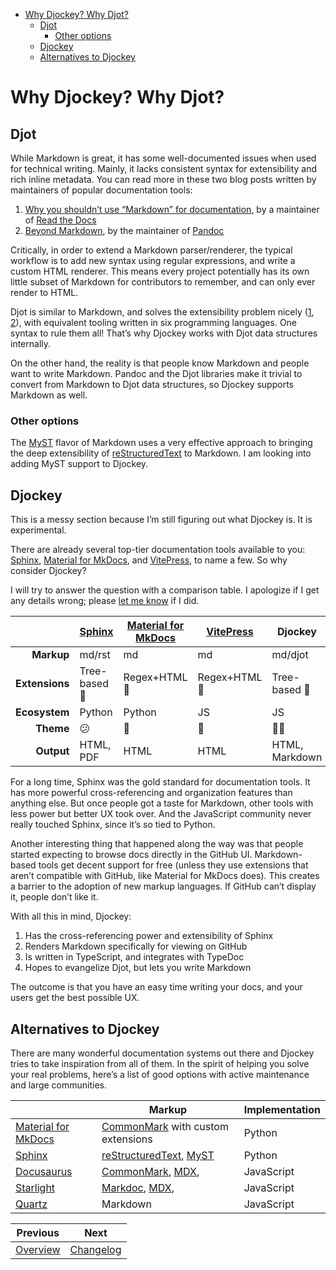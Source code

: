 <!--
  DO NOT EDIT THIS FILE DIRECTLY!
  It is generated by djockey.
-->
- [Why Djockey? Why Djot?](./why.md#Why-Djockey-Why-Djot)
  - [Djot](./why.md#Djot)
    - [Other options](./why.md#Other-options)
  - [Djockey](./why.md#Djockey)
  - [Alternatives to Djockey](./why.md#Alternatives-to-Djockey)

<div id="Why-Djockey-Why-Djot" class="section"
id="Why-Djockey-Why-Djot">

# Why Djockey? Why Djot?

<div id="Djot" class="section" id="Djot">

## Djot

While Markdown is great, it has some well-documented issues when used
for technical writing. Mainly, it lacks consistent syntax for
extensibility and rich inline metadata. You can read more in these two
blog posts written by maintainers of popular documentation tools:

1.  [Why you shouldn’t use “Markdown” for
    documentation](https://ericholscher.com/blog/2016/mar/15/dont-use-markdown-for-technical-docs/),
    by a maintainer of [Read the Docs](https://readthedocs.com)
2.  [Beyond Markdown](https://johnmacfarlane.net/beyond-markdown.html),
    by the maintainer of [Pandoc](https://pandoc.org)

Critically, in order to extend a Markdown parser/renderer, the typical
workflow is to add new syntax using regular expressions, and write a
custom HTML renderer. This means every project potentially has its own
little subset of Markdown for contributors to remember, and can only
ever render to HTML.

Djot is similar to Markdown, and solves the extensibility problem nicely
([1](https://htmlpreview.github.io/?https://github.com/jgm/djot/blob/master/doc/syntax.html#inline-attributes),
[2](https://htmlpreview.github.io/?https://github.com/jgm/djot/blob/master/doc/syntax.html#block-attributes)),
with equivalent tooling written in six programming languages. One syntax
to rule them all! That’s why Djockey works with Djot data structures
internally.

On the other hand, the reality is that people know Markdown and people
want to write Markdown. Pandoc and the Djot libraries make it trivial to
convert from Markdown to Djot data structures, so Djockey supports
Markdown as well.

<div id="Other-options" class="section" id="Other-options">

### Other options

The [MyST](https://myst-parser.readthedocs.io/en/latest/) flavor of
Markdown uses a very effective approach to bringing the deep
extensibility of
[reStructuredText](https://www.sphinx-doc.org/en/master/usage/restructuredtext/basics.html)
to Markdown. I am looking into adding MyST support to Djockey.

</div>

</div>

<div id="Djockey" class="section" id="Djockey">

## Djockey

This is a messy section because I’m still figuring out what Djockey is.
It is experimental.

There are already several top-tier documentation tools available to you:
[Sphinx](https://www.sphinx-doc.org/en/master/), [Material for
MkDocs](https://squidfunk.github.io/mkdocs-material/), and
[VitePress](https://vitepress.dev), to name a few. So why consider
Djockey?

I will try to answer the question with a comparison table. I apologize
if I get any details wrong; please [let me
know](https://github.com/irskep/djockey/issues/new) if I did.

|  | [Sphinx](https://sphinx-doc.org) | [Material for MkDocs](https://squidfunk.github.io/mkdocs-material/) | [VitePress](https://vitepress.dev) | Djockey |
|---:|----|----|----|----|
| **Markup** | md/rst | md | md | md/djot |
| **Extensions** | Tree-based 🌲 | Regex+HTML 🥲 | Regex+HTML 🥲 | Tree-based 🌲 |
| **Ecosystem** | Python | Python | JS | JS |
| **Theme** | 😕 | 🤩 | 🥰 | 🤷‍♂️ |
| **Output** | HTML, PDF | HTML | HTML | HTML, Markdown |

For a long time, Sphinx was the gold standard for documentation tools.
It has more powerful cross-referencing and organization features than
anything else. But once people got a taste for Markdown, other tools
with less power but better UX took over. And the JavaScript community
never really touched Sphinx, since it’s so tied to Python.

Another interesting thing that happened along the way was that people
started expecting to browse docs directly in the GitHub UI.
Markdown-based tools get decent support for free (unless they use
extensions that aren’t compatible with GitHub, like Material for MkDocs
does). This creates a barrier to the adoption of new markup languages.
If GitHub can’t display it, people don’t like it.

With all this in mind, Djockey:

1.  Has the cross-referencing power and extensibility of Sphinx
2.  Renders Markdown specifically for viewing on GitHub
3.  Is written in TypeScript, and integrates with TypeDoc
4.  Hopes to evangelize Djot, but lets you write Markdown

The outcome is that you have an easy time writing your docs, and your
users get the best possible UX.

</div>

<div id="Alternatives-to-Djockey" class="section"
id="Alternatives-to-Djockey">

## Alternatives to Djockey

There are many wonderful documentation systems out there and Djockey
tries to take inspiration from all of them. In the spirit of helping you
solve your real problems, here’s a list of good options with active
maintenance and large communities.

|  | Markup | Implementation |
|----|----|----|
| [Material for MkDocs](https://squidfunk.github.io/mkdocs-material/) | [CommonMark](https://commonmark.org/) with custom extensions | Python |
| [Sphinx](https://www.sphinx-doc.org/en/master/index.html) | [reStructuredText](https://www.sphinx-doc.org/en/master/usage/restructuredtext/basics.html), [MyST](https://mystmd.org) | Python |
| [Docusaurus](https://docusaurus.io) | [CommonMark](https://commonmark.org/), [MDX](https://mdxjs.com), | JavaScript |
| [Starlight](https://starlight.astro.build) | [Markdoc](https://markdoc.dev/docs/syntax), [MDX](https://mdxjs.com), | JavaScript |
| [Quartz](https://quartz.jzhao.xyz/) | Markdown | JavaScript |

</div>

</div>


| Previous | Next |
| - | - |
| [Overview](./index.md) | [Changelog](./changelog.md) |